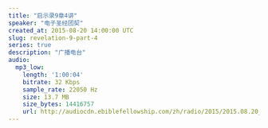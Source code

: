 ```yaml
---
title: "启示录9章4讲"
speaker: "电子圣经团契"
created_at: 2015-08-20 14:00:00 UTC
slug: revelation-9-part-4
series: true
description: "广播电台"
audio:
  mp3_low:
    length: '1:00:04'
    bitrate: 32 Kbps
    sample_rate: 22050 Hz
    size: 13.7 MB
    size_bytes: 14416757
    url: http://audiocdn.ebiblefellowship.com/zh/radio/2015/2015.08.20_EBF_-_Revelation_9_Part_4.mp3
---
```

